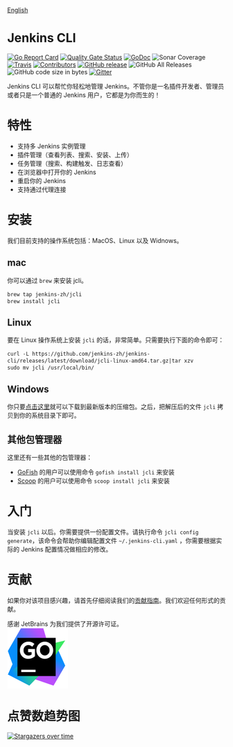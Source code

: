 [English](https://github.com/jenkins-zh/jenkins-cli/blob/master/README.md)

# Jenkins CLI

[![Go Report Card][go-report-card-badge]][go-report-card-url]
[![Quality Gate Status][sonar-badge]][sonar-link]
[![GoDoc][godoc-badge]][godoc-url]
![Sonar Coverage](https://img.shields.io/sonar/coverage/jenkins-zh_jenkins-cli?server=https%3A%2F%2Fsonarcloud.io)
[![Travis](https://img.shields.io/travis/jenkins-zh/jenkins-cli.svg?logo=travis&label=build&logoColor=white)](https://travis-ci.org/jenkins-zh/jenkins-cli)
[![Contributors](https://img.shields.io/github/contributors/jenkins-zh/jenkins-cli.svg)](https://github.com/jenkins-zh/jenkins-cli/graphs/contributors)
[![GitHub release](https://img.shields.io/github/release/jenkins-zh/jenkins-cli.svg?label=release)](https://github.com/jenkins-zh/jenkins-cli/releases/latest)
![GitHub All Releases](https://img.shields.io/github/downloads/jenkins-zh/jenkins-cli/total)
![GitHub code size in bytes](https://img.shields.io/github/languages/code-size/jenkins-zh/jenkins-cli)
[![Gitter](https://badges.gitter.im/jenkinsci/jenkins-cli.svg)](https://gitter.im/jenkinsci/jenkins-cli?utm_source=badge&utm_medium=badge&utm_campaign=pr-badge)

Jenkins CLI 可以帮忙你轻松地管理 Jenkins。不管你是一名插件开发者、管理员或者只是一个普通的 Jenkins 用户，它都是为你而生的！

# 特性

* 支持多 Jenkins 实例管理
* 插件管理（查看列表、搜索、安装、上传）
* 任务管理（搜索、构建触发、日志查看）
* 在浏览器中打开你的 Jenkins
* 重启你的 Jenkins
* 支持通过代理连接

# 安装

我们目前支持的操作系统包括：MacOS、Linux 以及 Widnows。

## mac

你可以通过 `brew` 来安装 jcli。
```
brew tap jenkins-zh/jcli
brew install jcli
```

## Linux

要在 Linux 操作系统上安装 `jcli` 的话，非常简单。只需要执行下面的命令即可：
```
curl -L https://github.com/jenkins-zh/jenkins-cli/releases/latest/download/jcli-linux-amd64.tar.gz|tar xzv
sudo mv jcli /usr/local/bin/
```

## Windows

你只要[点击这里](https://github.com/jenkins-zh/jenkins-cli/releases/latest/download/jcli-windows-386.tar.gz)就可以下载到最新版本的压缩包。之后，把解压后的文件 `jcli` 拷贝到你的系统目录下即可。

## 其他包管理器

这里还有一些其他的包管理器：

* [GoFish](https://gofi.sh/) 的用户可以使用命令 `gofish install jcli` 来安装
* [Scoop](https://scoop.sh/) 的用户可以使用命令 `scoop install jcli` 来安装

# 入门

当安装 `jcli` 以后。你需要提供一份配置文件。请执行命令 `jcli config generate`，该命令会帮助你编辑配置文件 `~/.jenkins-cli.yaml` ，你需要根据实际的 Jenkins 配置情况做相应的修改。

# 贡献

如果你对该项目感兴趣，请首先仔细阅读我们的[贡献指南](CONTRIBUTING.md)。我们欢迎任何形式的贡献。

感谢 JetBrains 为我们提供了开源许可证。  
[![goland.svg](goland.svg)](https://www.jetbrains.com/?from=jenkins-cli)

# 点赞数趋势图

[![Stargazers over time](https://starchart.cc/jenkins-zh/jenkins-cli.svg)](https://starchart.cc/jenkins-zh/jenkins-cli)

[go-report-card-url]: https://goreportcard.com/report/jenkins-zh/jenkins-cli
[go-report-card-badge]: https://goreportcard.com/badge/jenkins-zh/jenkins-cli
[sonar-badge]: https://sonarcloud.io/api/project_badges/measure?project=jenkins-zh_jenkins-cli&metric=alert_status
[sonar-link]: https://sonarcloud.io/dashboard?id=jenkins-zh_jenkins-cli
[godoc-url]: https://godoc.org/github.com/jenkins-zh/jenkins-cli
[godoc-badge]: http://img.shields.io/badge/godoc-reference-5272B4.svg?style=flat-square
